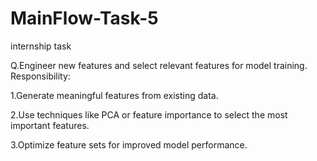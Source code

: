 # MainFlow-Task-5
internship task

Q.Engineer new features and select relevant
features for model training.
Responsibility:

1.Generate meaningful features from existing
data.

2.Use techniques like PCA or feature
importance to select the most important
features.

3.Optimize feature sets for improved model
performance.
